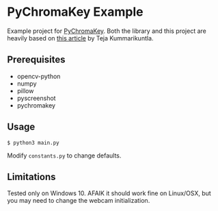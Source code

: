 # PyChromaKey Example
Example project for [PyChromaKey](https://pypi.org/project/PyChromaKey/). Both the library and this project are heavily 
based on [this article](https://medium.com/fnplus/blue-or-green-screen-effect-with-open-cv-chroma-keying-94d4a6ab2743)
by Teja Kummarikuntla.

## Prerequisites
* opencv-python
* numpy
* pillow
* pyscreenshot
* pychromakey

## Usage
`$ python3 main.py`

Modify `constants.py` to change defaults.

## Limitations
Tested only on Windows 10. AFAIK it should work fine on Linux/OSX, but you may need to change the webcam initialization.
